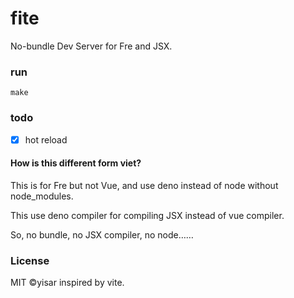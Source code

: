 # fite
No-bundle Dev Server for Fre and JSX.

### run
```console
make
```
### todo

- [x] hot reload

#### How is this different form viet?

This is for Fre but not Vue, and use deno instead of node without node_modules.

This use deno compiler for compiling JSX instead of vue compiler.

So, no bundle, no JSX compiler, no node……

### License
MIT ©yisar inspired by vite.